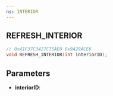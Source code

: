 ```yaml
---
ns: INTERIOR
---
```

## REFRESH_INTERIOR

```c
// 0x41F37C3427C75AE0 0x9A29ACE6
void REFRESH_INTERIOR(int interiorID);
```


## Parameters
* **interiorID**: 

